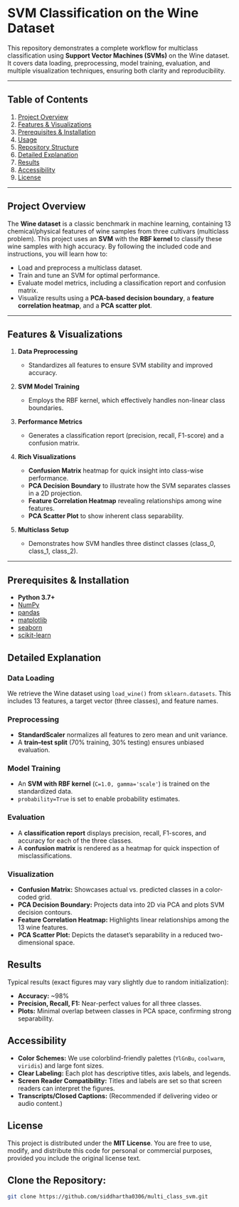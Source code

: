 # SVM Classification on the Wine Dataset

This repository demonstrates a complete workflow for multiclass classification using **Support Vector Machines (SVMs)** on the Wine dataset. It covers data loading, preprocessing, model training, evaluation, and multiple visualization techniques, ensuring both clarity and reproducibility.

---

## Table of Contents

1. [Project Overview](#project-overview)  
2. [Features & Visualizations](#features--visualizations)  
3. [Prerequisites & Installation](#prerequisites--installation)  
4. [Usage](#usage)  
5. [Repository Structure](#repository-structure)  
6. [Detailed Explanation](#detailed-explanation)  
7. [Results](#results)  
8. [Accessibility](#accessibility)  
9. [License](#license)  

---

## Project Overview

The **Wine dataset** is a classic benchmark in machine learning, containing 13 chemical/physical features of wine samples from three cultivars (multiclass problem). This project uses an **SVM** with the **RBF kernel** to classify these wine samples with high accuracy. By following the included code and instructions, you will learn how to:

- Load and preprocess a multiclass dataset.  
- Train and tune an SVM for optimal performance.  
- Evaluate model metrics, including a classification report and confusion matrix.  
- Visualize results using a **PCA-based decision boundary**, a **feature correlation heatmap**, and a **PCA scatter plot**.

---

## Features & Visualizations

1. **Data Preprocessing**  
   - Standardizes all features to ensure SVM stability and improved accuracy.

2. **SVM Model Training**  
   - Employs the RBF kernel, which effectively handles non-linear class boundaries.

3. **Performance Metrics**  
   - Generates a classification report (precision, recall, F1-score) and a confusion matrix.

4. **Rich Visualizations**  
   - **Confusion Matrix** heatmap for quick insight into class-wise performance.  
   - **PCA Decision Boundary** to illustrate how the SVM separates classes in a 2D projection.  
   - **Feature Correlation Heatmap** revealing relationships among wine features.  
   - **PCA Scatter Plot** to show inherent class separability.

5. **Multiclass Setup**  
   - Demonstrates how SVM handles three distinct classes (class_0, class_1, class_2).

---

## Prerequisites & Installation

- **Python 3.7+**  
- [NumPy](https://numpy.org/)  
- [pandas](https://pandas.pydata.org/)  
- [matplotlib](https://matplotlib.org/)  
- [seaborn](https://seaborn.pydata.org/)  
- [scikit-learn](https://scikit-learn.org/stable/)  

## Detailed Explanation

### Data Loading
We retrieve the Wine dataset using `load_wine()` from `sklearn.datasets`. This includes 13 features, a target vector (three classes), and feature names.

### Preprocessing
- **StandardScaler** normalizes all features to zero mean and unit variance.
- A **train–test split** (70% training, 30% testing) ensures unbiased evaluation.

### Model Training
- An **SVM with RBF kernel** (`C=1.0, gamma='scale'`) is trained on the standardized data.
- `probability=True` is set to enable probability estimates.

### Evaluation
- A **classification report** displays precision, recall, F1-scores, and accuracy for each of the three classes.
- A **confusion matrix** is rendered as a heatmap for quick inspection of misclassifications.

### Visualization
- **Confusion Matrix:** Showcases actual vs. predicted classes in a color-coded grid.
- **PCA Decision Boundary:** Projects data into 2D via PCA and plots SVM decision contours.
- **Feature Correlation Heatmap:** Highlights linear relationships among the 13 wine features.
- **PCA Scatter Plot:** Depicts the dataset’s separability in a reduced two-dimensional space.

## Results
Typical results (exact figures may vary slightly due to random initialization):
- **Accuracy:** ~98%
- **Precision, Recall, F1:** Near-perfect values for all three classes.
- **Plots:** Minimal overlap between classes in PCA space, confirming strong separability.

## Accessibility
- **Color Schemes:** We use colorblind-friendly palettes (`YlGnBu`, `coolwarm`, `viridis`) and large font sizes.
- **Clear Labeling:** Each plot has descriptive titles, axis labels, and legends.
- **Screen Reader Compatibility:** Titles and labels are set so that screen readers can interpret the figures.
- **Transcripts/Closed Captions:** (Recommended if delivering video or audio content.)

## License
This project is distributed under the **MIT License**. You are free to use, modify, and distribute this code for personal or commercial purposes, provided you include the original license text.


## **Clone the Repository:**
 ```bash
 git clone https://github.com/siddhartha0306/multi_class_svm.git
